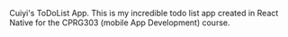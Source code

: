 Cuiyi's ToDoList App.
This is my incredible todo list app created in React Native for the CPRG303 (mobile App Development) course.

